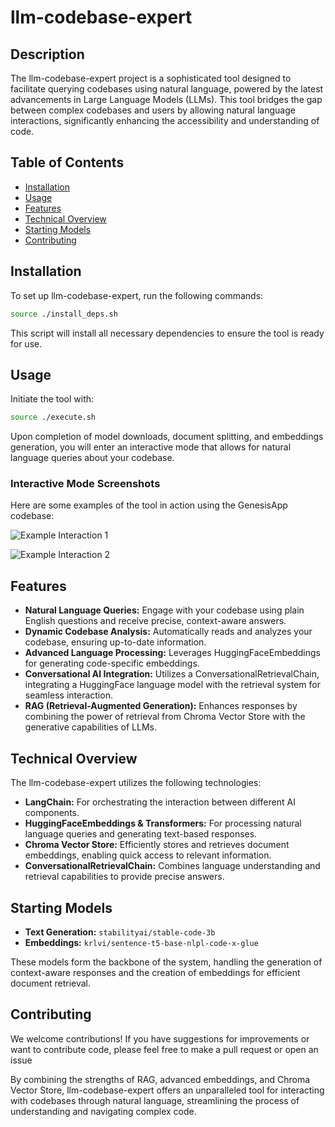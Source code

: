 # llm-codebase-expert

## Description
The llm-codebase-expert project is a sophisticated tool designed to facilitate querying codebases using natural language, powered by the latest advancements in Large Language Models (LLMs). This tool bridges the gap between complex codebases and users by allowing natural language interactions, significantly enhancing the accessibility and understanding of code.

## Table of Contents

- [Installation](#installation)
- [Usage](#usage)
- [Features](#features)
- [Technical Overview](#technical-overview)
- [Starting Models](#starting-models)
- [Contributing](#contributing)

## Installation

To set up llm-codebase-expert, run the following commands:

```bash
source ./install_deps.sh
```

This script will install all necessary dependencies to ensure the tool is ready for use.

## Usage

Initiate the tool with:

```bash
source ./execute.sh
```

Upon completion of model downloads, document splitting, and embeddings generation, you will enter an interactive mode that allows for natural language queries about your codebase.

### Interactive Mode Screenshots

Here are some examples of the tool in action using the GenesisApp codebase:

![Example Interaction 1](https://github.com/V-Gutierrez/llm-codebase-expert/assets/62355596/631bba51-0aa0-4b88-8626-16afef28a555)

![Example Interaction 2](https://github.com/V-Gutierrez/llm-codebase-expert/assets/62355596/edc85e3c-63ed-42f0-a93f-1fd334e8ca0b)

## Features

- **Natural Language Queries:** Engage with your codebase using plain English questions and receive precise, context-aware answers.
- **Dynamic Codebase Analysis:** Automatically reads and analyzes your codebase, ensuring up-to-date information.
- **Advanced Language Processing:** Leverages HuggingFaceEmbeddings for generating code-specific embeddings.
- **Conversational AI Integration:** Utilizes a ConversationalRetrievalChain, integrating a HuggingFace language model with the retrieval system for seamless interaction.
- **RAG (Retrieval-Augmented Generation):** Enhances responses by combining the power of retrieval from Chroma Vector Store with the generative capabilities of LLMs.

## Technical Overview

The llm-codebase-expert utilizes the following technologies:

- **LangChain:** For orchestrating the interaction between different AI components.
- **HuggingFaceEmbeddings & Transformers:** For processing natural language queries and generating text-based responses.
- **Chroma Vector Store:** Efficiently stores and retrieves document embeddings, enabling quick access to relevant information.
- **ConversationalRetrievalChain:** Combines language understanding and retrieval capabilities to provide precise answers.

## Starting Models

- **Text Generation:** `stabilityai/stable-code-3b`
- **Embeddings:** `krlvi/sentence-t5-base-nlpl-code-x-glue`

These models form the backbone of the system, handling the generation of context-aware responses and the creation of embeddings for efficient document retrieval.

## Contributing

We welcome contributions! If you have suggestions for improvements or want to contribute code, please feel free to make a pull request or open an issue

By combining the strengths of RAG, advanced embeddings, and Chroma Vector Store, llm-codebase-expert offers an unparalleled tool for interacting with codebases through natural language, streamlining the process of understanding and navigating complex code.
